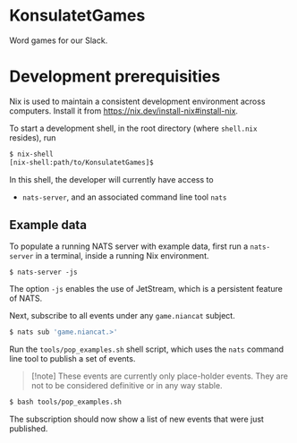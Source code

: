 # KonsulatetGames
Word games for our Slack.

# Development prerequisities
Nix is used to maintain a consistent development environment across computers.
Install it from https://nix.dev/install-nix#install-nix.

To start a development shell, in the root directory (where `shell.nix` resides), run

```bash
$ nix-shell
[nix-shell:path/to/KonsulatetGames]$
```

In this shell, the developer will currently have access to

- `nats-server`, and an associated command line tool `nats`

## Example data
To populate a running NATS server with example data, first run a `nats-server` in
a terminal, inside a running Nix environment.

```
$ nats-server -js
```

The option `-js` enables the use of JetStream, which is a persistent feature of
NATS.

Next, subscribe to all events under any `game.niancat` subject.

```bash
$ nats sub 'game.niancat.>'
```

Run the `tools/pop_examples.sh` shell script, which uses the `nats` command
line tool to publish a set of events.

> [!note] These events are currently only place-holder events. They are not
> to be considered definitive or in any way stable.

```bash
$ bash tools/pop_examples.sh
```

The subscription should now show a list of new events that were just published.